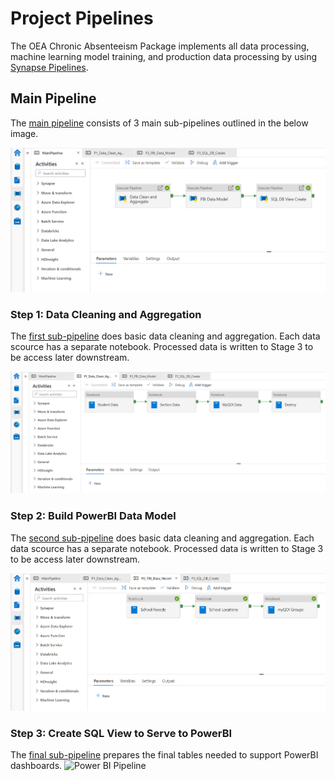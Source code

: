 # Project Pipelines

The OEA Chronic Absenteeism Package implements all data processing, machine learning model training, and production data processing by using [Synapse Pipelines](https://docs.microsoft.com/en-us/azure/data-factory/concepts-pipelines-activities?toc=%2Fazure%2Fsynapse-analytics%2Ftoc.json&tabs=data-factory). 

## Main Pipeline

The [main pipeline](https://github.com/cviddenKwantum/oea-digital-learning-insights/blob/main/Digital_Equity_of_Access/docs/images/p_main.png) consists of 3 main sub-pipelines outlined in the below image. 

![Main Synapse Pipeline](https://github.com/cviddenKwantum/oea-digital-learning-insights/blob/main/Digital_Equity_of_Access/docs/images/p_main.png "Main Pipeline")

### Step 1: Data Cleaning and Aggregation
 
The [first sub-pipeline](https://github.com/microsoft/OpenEduAnalytics/blob/main/packages/Chronic_Absenteeism/pipelines/p1_data_clean_aggr_support_VSTS.zip) does basic data cleaning and aggregation. Each data scource has a separate notebook. Processed data is written to Stage 3 to be access later downstream.

![Data Cleaning Pipeline](https://github.com/cviddenKwantum/oea-digital-learning-insights/blob/main/Digital_Equity_of_Access/docs/images/p1_dataagg.png "Data Cleaning Pipeline")

### Step 2: Build PowerBI Data Model

The [second sub-pipeline](https://github.com/microsoft/OpenEduAnalytics/blob/main/packages/Chronic_Absenteeism/pipelines/p1_data_clean_aggr_support_VSTS.zip) does basic data cleaning and aggregation. Each data scource has a separate notebook. Processed data is written to Stage 3 to be access later downstream.

![PowerBI Data Model](https://github.com/cviddenKwantum/oea-digital-learning-insights/blob/main/Digital_Equity_of_Access/docs/images/p2_pbimodel.png "PowerBI Data Model")

### Step 3: Create SQL View to Serve to PowerBI
 
The [final sub-pipeline](https://github.com/microsoft/OpenEduAnalytics/blob/main/packages/Chronic_Absenteeism/pipelines/p4_pbi_serve_support_VSTS.zip) prepares the final tables needed to support PowerBI dashboards.
![Power BI Pipeline](https://github.com/microsoft/OpenEduAnalytics/blob/main/packages/Chronic_Absenteeism/docs/images/p4.png "PowerBI Pipeline")
